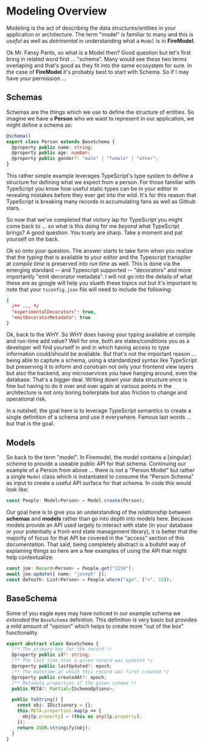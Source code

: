 # Modeling Overview

Modeling is the act of describing the data structures/entities in your application or architecture. The term "model" is familiar to many and this is _useful_ as well as _detrimental_ in understanding what a `Model` is in **FireModel**.

Ok Mr. Fansy Pants, so what is a Model then? Good question but let's first bring in related word first ... "schema". Many would see these two terms overlaping and that's good as they fit into the same ecosystem for sure. In the case of **FireModel** it's probably best to start with Schema. So if I may have your permission ...

## Schemas

Schemas are the _things_ which we use to define the structure of entities. So imagine we have a **Person** who we want to represent in our application, we might define a schema as:

```typescript
@schema()
export class Person extends BaseSchema {
  @property public name: string;
  @property public age: number;
  @property public gender?: "male" | "female" | "other";
}
```

This rather simple example leverages TypeScript's type system to define a structure for defining what we expect from a person. For those familiar with TypeScript you know how useful static types can be in your editor in revealing mistakes before they ever get into the wild. It's for this reason that TypeScript is breaking many records in accumulating fans as well as Github stars.

So now that we've completed that victory lap for TypeScript you might come back to ... so what is this doing for me _beyond_ what TypeScript brings? A good question. You truely are sharp. Take a moment and pat yourself on the back.

Ok so onto your question. The answer starts to take form when you realize that the _typing_ that is available to your editor and the Typescript transpiler at _compile time_ is preserved into _run time_ as well. This is done via the emerging standard -- and Typescript supported -- "decorators" and more importantly "emit decorator metadata". I will not go into the details of what these are as google will help you slueth these topics out but it's important to note that your `tsconfig.json` file will need to include the following:

```json
{
  /** ... */
  "experimentalDecorators": true,
  "emitDecoratorMetadata": true
}
```

Ok, back to the WHY. So WHY does having your typing available at compile and run-time add value? Well for one, both are states/conditions you as a developer will find yourself in and in which having access to type information could/should be available. But that's not the important reason ... being able to capture a schema, using a standardized syntax like TypeScript but preserving it to inform and constrain not only your frontend view layers but also the backend, any microservices you have hanging around, even the database. That's a bigger deal. Writing down your data structure once is fine but having to do it over and over again at various points in the architecture is not only boring boilerplate but also friction to change and operational risk.

In a nutshell, the goal here is to leverage TypeScript semantics to create a single definition of a schema and use it everywhere. Famous last words ... but that is the goal.

## Models

So back to the term "model". In Firemodel, the _model_ contains a [singular] _schema_ to provide a useable public API for that schema. Continuing our example of a Person from above ... there is not a "Person Model" but rather a single `Model` class which is instantiated to consume the "Person Schema" as input to create a useful API surface for that schema. In code this would look like:

```typescript
const People: Model<Person> = Model.create(Person);
```

Our goal here is to give you an understanding of the _relationship_ between **schemas** and **models** rather than go into depth into models here. Because models provide an API used largely to interact with state (in your database or your potentially a front-end state management library), it is better that the majority of focus for that API be covered in the "access" section of this documentation. That said, being completely abstract is a bullshit way of explaining things so here are a few examples of using the API that might help contextualize:

```typescript
const joe: Record<Person> = People.get("1234");
await joe.update({ name: "joseph" });
const daYouth: List<Person> = People.where("age", ["<", 10]);
```

## BaseSchema

Some of you eagle eyes may have noticed in our example schema we _extended_ the `BaseSchema` definition. This definition is very basic but provides a mild amount of "opinion" which helps to create more "out of the box" functionality.

```typescript
export abstract class BaseSchema {
  /** The primary-key for the record */
  @property public id?: string;
  /** The last time that a given record was updated */
  @property public lastUpdated?: epoch;
  /** The datetime at which this record was first created */
  @property public createdAt?: epoch;
  /** Metadata properties of the given schema */
  public META?: Partial<ISchemaOptions>;

  public toString() {
    const obj: IDictionary = {};
    this.META.properties.map(p => {
      obj[p.property] = (this as any)[p.property];
    });
    return JSON.stringify(obj);
  }
}
```
